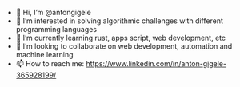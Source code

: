 - 👋 Hi, I’m @antongigele
- 👀 I’m interested in solving algorithmic challenges with different programming languages
- 🌱 I’m currently learning rust, apps script, web development, etc
- 💞️ I’m looking to collaborate on web development, automation and machine learning
- 📫 How to reach me: https://www.linkedin.com/in/anton-gigele-365928199/

<!---
antongigele/antongigele is a ✨ special ✨ repository because its `README.md` (this file) appears on your GitHub profile.
You can click the Preview link to take a look at your changes.
--->
